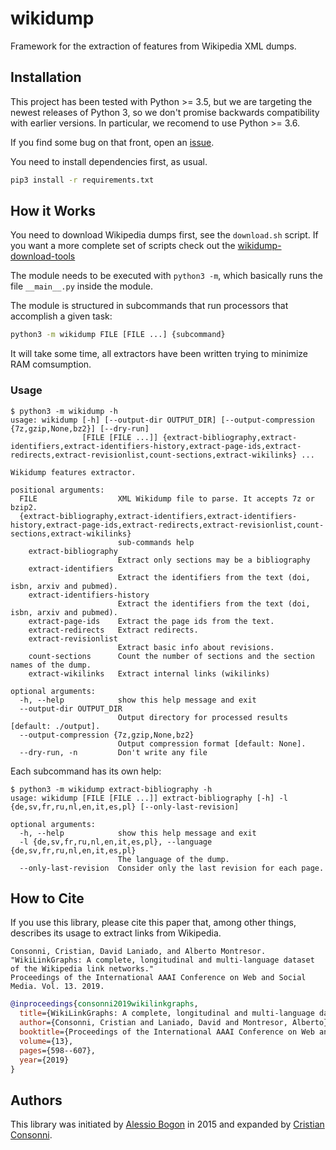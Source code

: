 # wikidump

Framework for the extraction of features from Wikipedia XML dumps.

## Installation

This project has been tested with Python >= 3.5, but we are targeting the
newest releases of Python 3, so we don't promise backwards compatibility
with earlier versions. In particular, we recomend to use Python >= 3.6.

If you find some bug on that front, open an [issue][issue].

You need to install dependencies first, as usual.

```bash
pip3 install -r requirements.txt
```

## How it Works

You need to download Wikipedia dumps first, see the `download.sh` script. If
you want a more complete set of scripts check out the [wikidump-download-tools][wdt]

The module needs to be executed with `python3 -m`, which basically runs the
file `__main__.py` inside the module.

The module is structured in subcommands that run processors that accomplish
a given task:

```bash
python3 -m wikidump FILE [FILE ...] {subcommand}
```

It will take some time, all extractors have been written trying to minimize
RAM comsumption.

### Usage

```plain
$ python3 -m wikidump -h
usage: wikidump [-h] [--output-dir OUTPUT_DIR] [--output-compression {7z,gzip,None,bz2}] [--dry-run]
                [FILE [FILE ...]] {extract-bibliography,extract-identifiers,extract-identifiers-history,extract-page-ids,extract-redirects,extract-revisionlist,count-sections,extract-wikilinks} ...

Wikidump features extractor.

positional arguments:
  FILE                  XML Wikidump file to parse. It accepts 7z or bzip2.
  {extract-bibliography,extract-identifiers,extract-identifiers-history,extract-page-ids,extract-redirects,extract-revisionlist,count-sections,extract-wikilinks}
                        sub-commands help
    extract-bibliography
                        Extract only sections may be a bibliography
    extract-identifiers
                        Extract the identifiers from the text (doi, isbn, arxiv and pubmed).
    extract-identifiers-history
                        Extract the identifiers from the text (doi, isbn, arxiv and pubmed).
    extract-page-ids    Extract the page ids from the text.
    extract-redirects   Extract redirects.
    extract-revisionlist
                        Extract basic info about revisions.
    count-sections      Count the number of sections and the section names of the dump.
    extract-wikilinks   Extract internal links (wikilinks)

optional arguments:
  -h, --help            show this help message and exit
  --output-dir OUTPUT_DIR
                        Output directory for processed results [default: ./output].
  --output-compression {7z,gzip,None,bz2}
                        Output compression format [default: None].
  --dry-run, -n         Don't write any file
```

Each subcommand has its own help:

```plain
$ python3 -m wikidump extract-bibliography -h
usage: wikidump [FILE [FILE ...]] extract-bibliography [-h] -l {de,sv,fr,ru,nl,en,it,es,pl} [--only-last-revision]

optional arguments:
  -h, --help            show this help message and exit
  -l {de,sv,fr,ru,nl,en,it,es,pl}, --language {de,sv,fr,ru,nl,en,it,es,pl}
                        The language of the dump.
  --only-last-revision  Consider only the last revision for each page.
```

## How to Cite

If you use this library, please cite this paper that, among other things,
describes its usage to extract links from Wikipedia.

```plain
Consonni, Cristian, David Laniado, and Alberto Montresor.
"WikiLinkGraphs: A complete, longitudinal and multi-language dataset of the Wikipedia link networks."
Proceedings of the International AAAI Conference on Web and Social Media. Vol. 13. 2019.
```

```bibtex
@inproceedings{consonni2019wikilinkgraphs,
  title={WikiLinkGraphs: A complete, longitudinal and multi-language dataset of the Wikipedia link networks},
  author={Consonni, Cristian and Laniado, David and Montresor, Alberto},
  booktitle={Proceedings of the International AAAI Conference on Web and Social Media},
  volume={13},
  pages={598--607},
  year={2019}
}
```

## Authors

This library was initiated by [Alessio Bogon][youtux] in 2015 and expanded by
[Cristian Consonni][CristianCantoro].

[issue]: https://github.com/WikiLinkGraphs/wikidump/issues
[wdt]: https://github.com/CristianCantoro/wikidump-download-tools
[youtux]: https://github.com/youtux
[CristianCantoro]: https://github.com/CristianCantoro
[wikilink]: https://ojs.aaai.org/index.php/ICWSM/article/download/3257/3125
[wdt]: https://github.com/CristianCantoro/wikidump-download-tools
